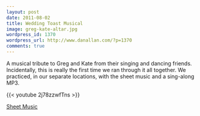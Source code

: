 ```yaml
---
layout: post
date: 2011-08-02
title: Wedding Toast Musical
image: greg-kate-altar.jpg
wordpress_id: 1370
wordpress_url: http://www.danallan.com/?p=1370
comments: true
---
```

A musical tribute to Greg and Kate from their singing and dancing friends. Incidentally, this is really the first time we ran through it all together. We practiced, in our separate locations, with the sheet music and a sing-along MP3.

{{< youtube 2j78zzwfTns >}}

[Sheet Music](/static/papers/Greg-and-Kate-the-Muiscal-sheet-music.pdf)
